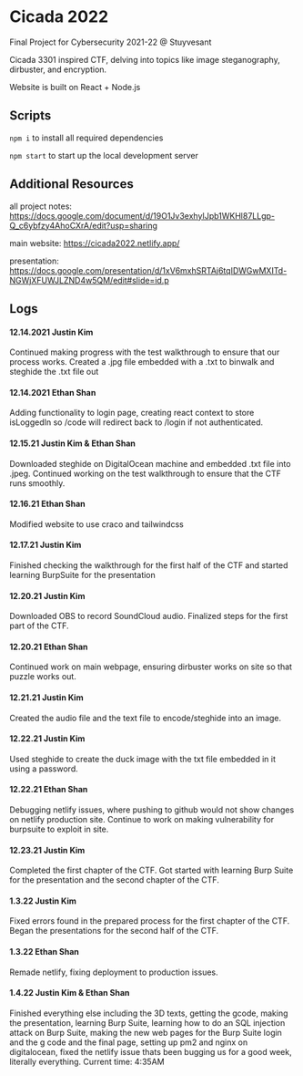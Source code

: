 # Cicada 2022
Final Project for Cybersecurity 2021-22 @ Stuyvesant

Cicada 3301 inspired CTF, delving into topics like image steganography, dirbuster, and encryption.

Website is built on React + Node.js
## Scripts
`npm i` to install all required dependencies

`npm start` to start up the local development server

## Additional Resources
all project notes:
https://docs.google.com/document/d/19O1Jv3exhyIJpb1WKHl87LLgp-Q_c6ybfzy4AhoCXrA/edit?usp=sharing

main website:
https://cicada2022.netlify.app/

presentation:
https://docs.google.com/presentation/d/1xV6mxhSRTAj6tqIDWGwMXITd-NGWjXFUWJLZND4w5QM/edit#slide=id.p


## Logs
#### 12.14.2021 Justin Kim
Continued making progress with the test walkthrough to ensure that our process works.
Created a .jpg file embedded with a .txt to binwalk and steghide the .txt file out

#### 12.14.2021 Ethan Shan
Adding functionality to login page, creating react context to store isLoggedIn so /code will redirect back to /login if not authenticated.

#### 12.15.21 Justin Kim & Ethan Shan
Downloaded steghide on DigitalOcean machine and embedded .txt file into .jpeg. Continued working on the test walkthrough to ensure that the CTF runs smoothly. 

#### 12.16.21 Ethan Shan
Modified website to use craco and tailwindcss

#### 12.17.21 Justin Kim
Finished checking the walkthrough for the first half of the CTF and started learning BurpSuite for the presentation

#### 12.20.21 Justin Kim
Downloaded OBS to record SoundCloud audio. Finalized steps for the first part of the CTF.

#### 12.20.21 Ethan Shan
Continued work on main webpage, ensuring dirbuster works on site so that puzzle works out.

#### 12.21.21 Justin Kim
Created the audio file and the text file to encode/steghide into an image.

#### 12.22.21 Justin Kim
Used steghide to create the duck image with the txt file embedded in it using a password. 

#### 12.22.21 Ethan Shan
Debugging netlify issues, where pushing to github would not show changes on netlify production site. Continue to work on making vulnerability for burpsuite to exploit in site.

#### 12.23.21 Justin Kim
Completed the first chapter of the CTF. Got started with learning Burp Suite for the presentation and the second chapter of the CTF.

#### 1.3.22 Justin Kim
Fixed errors found in the prepared process for the first chapter of the CTF. Began the presentations for the second half of the CTF. 

#### 1.3.22 Ethan Shan
Remade netlify, fixing deployment to production issues.

#### 1.4.22 Justin Kim & Ethan Shan
Finished everything else including the 3D texts, getting the gcode, making the presentation, learning Burp Suite, learning how to do an SQL injection attack on Burp Suite, making the new web pages for the Burp Suite login and the g code and the final page, setting up pm2 and nginx on digitalocean, fixed the netlify issue thats been bugging us for a good week, literally everything. Current time: 4:35AM
